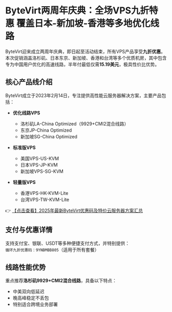 # ByteVirt两周年庆典：全场VPS九折特惠 覆盖日本-新加坡-香港等多地优化线路

ByteVirt迎来成立两周年庆典，即日起至活动结束，所有VPS产品享受**九折优惠**。本次促销涵盖洛杉矶、日本东京、新加坡、香港和台湾等多个优质机房，其中包含专为中国用户优化的高速线路，半年付最低仅需**15.19美元**，极具性价比优势。

## 核心产品线介绍

ByteVirt成立于2023年2月14日，专注提供高性能云服务器解决方案，主要产品包括：

- **优化线路VPS**  
  - 洛杉矶LA-China Optimized（9929+CMI2混合线路）
  - 东京JP-China Optimized
  - 新加坡SG-China Optimized

- **标准版VPS**  
  - 美国VPS-US-KVM
  - 日本VPS-JP-KVM
  - 新加坡VPS-SG-KVM

- **轻量版VPS**  
  - 香港VPS-HK-KVM-Lite  
  - 台湾VPS-TW-KVM-Lite  

👉 [【点击查看】2025年最新ByteVirt优惠码及特价云服务器方案汇总](https://bit.ly/bytevirt)

## 支付与优惠详情

支持支付宝、银联、USDT等多种便捷支付方式，并特别提供：  
`循环九折优惠码：9YNBMBB805`（适用于所有套餐）

## 线路性能优势

重点推荐**洛杉矶9929+CMI2混合线路**，具备以下特点：
- 中美双向低延迟
- 晚高峰稳定不丢包
- 特别适合跨境业务部署